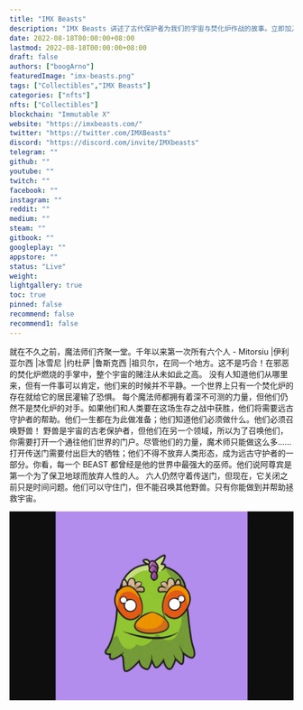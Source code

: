 ```yaml
---
title: "IMX Beasts"
description: "IMX Beasts 讲述了古代保护者为我们的宇宙与焚化炉作战的故事。立即加入战斗！"
date: 2022-08-18T00:00:00+08:00
lastmod: 2022-08-18T00:00:00+08:00
draft: false
authors: ["boogArno"]
featuredImage: "imx-beasts.png"
tags: ["Collectibles","IMX Beasts"]
categories: ["nfts"]
nfts: ["Collectibles"]
blockchain: "Immutable X"
website: "https://imxbeasts.com/"
twitter: "https://twitter.com/IMXBeasts"
discord: "https://discord.com/invite/IMXbeasts"
telegram: ""
github: ""
youtube: ""
twitch: ""
facebook: ""
instagram: ""
reddit: ""
medium: ""
steam: ""
gitbook: ""
googleplay: ""
appstore: ""
status: "Live"
weight: 
lightgallery: true
toc: true
pinned: false
recommend: false
recommend1: false
---
```

就在不久之前，魔法师们齐聚一堂。千年以来第一次所有六个人 - Mitorsiu |伊利亚尔西 |冰雪尼 |约杜萨 |鲁斯克西 |祖贝尔，在同一个地方。这不是巧合！在邪恶的焚化炉燃烧的手掌中，整个宇宙的赌注从未如此之高。
没有人知道他们从哪里来，但有一件事可以肯定，他们来的时候并不平静。一个世界上只有一个焚化炉的存在就给它的居民灌输了恐惧。
每个魔法师都拥有着深不可测的力量，但他们仍然不是焚化炉的对手。如果他们和人类要在这场生存之战中获胜，他们将需要远古守护者的帮助。他们一生都在为此做准备；他们知道他们必须做什么。他们必须召唤野兽！
野兽是宇宙的古老保护者，但他们在另一个领域，所以为了召唤他们，你需要打开一个通往他们世界的门户。尽管他们的力量，魔术师只能做这么多......打开传送门需要付出巨大的牺牲；他们不得不放弃人类形态，成为远古守护者的一部分。你看，每一个 BEAST 都曾经是他的世界中最强大的巫师。他们说阿尊宾是第一个为了保卫地球而放弃人性的人。
六人仍然守着传送门，但现在，它关闭之前只是时间问题。他们可以守住门，但不能召唤其他野兽。只有你能做到并帮助拯救宇宙。

![imxbeasts-dapp-collectibles-immutablex-image1_32b18937b1b4fd2ac6cf638ff5b116fe](imxbeasts-dapp-collectibles-immutablex-image1_32b18937b1b4fd2ac6cf638ff5b116fe.png)
